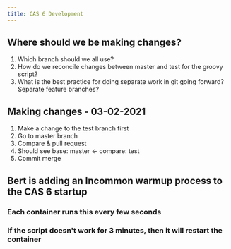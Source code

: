 ```yaml
---
title: CAS 6 Development
---
```


## Where should we be making changes?
1. Which branch should we all use?
2. How do we reconcile changes between master and test for the groovy script?
3. What is the best practice for doing separate work in git going forward? Separate feature branches?
## Making changes - 03-02-2021
1. Make a change to the test branch first
2. Go to master branch
3. Compare & pull request
4. Should see base: master <- compare: test
5. Commit merge
## Bert is adding an Incommon warmup process to the CAS 6 startup
### Each container runs this every few seconds
### If the script doesn't work for 3 minutes, then it will restart the container
